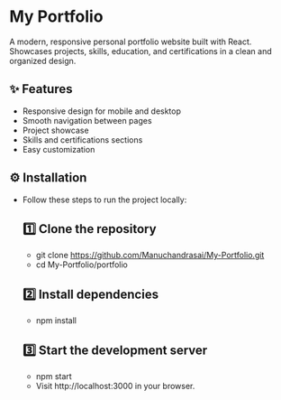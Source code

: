 # My Portfolio
A modern, responsive personal portfolio website built with React. Showcases projects, skills, education, and certifications in a clean and organized design.

## ✨ Features
  - Responsive design for mobile and desktop
  - Smooth navigation between pages
  - Project showcase
  - Skills and certifications sections
  - Easy customization

## ⚙️ Installation
- Follow these steps to run the project locally:

  ## 1️⃣ Clone the repository
    - git clone https://github.com/Manuchandrasai/My-Portfolio.git
    - cd My-Portfolio/portfolio
  ## 2️⃣ Install dependencies
    - npm install 
  ## 3️⃣ Start the development server
    - npm start
  - Visit http://localhost:3000 in your browser.


